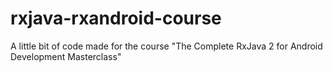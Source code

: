 # rxjava-rxandroid-course
A little bit of code made for the course "The Complete RxJava 2 for Android Development Masterclass"
